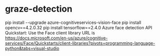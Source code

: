 # graze-detection
pip install --upgrade azure-cognitiveservices-vision-face
pip install opencv==4.2.0.32
pip install tensorflow==2.4.0
Azure face detection API Quickstart: Use the Face client library URL is https://docs.microsoft.com/en-us/azure/cognitive-services/Face/Quickstarts/client-libraries?pivots=programming-language-python&tabs=visual-studio
